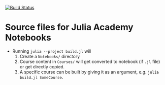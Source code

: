 [![Build Status](https://dev.azure.com/JuliaComputing/Julia%20Academy/_apis/build/status/JuliaComputing.JuliaAcademyMaterials)](https://dev.azure.com/JuliaComputing/Julia%20Academy/_build/latest?definitionId=1)

# Source files for Julia Academy Notebooks

- Running `julia --project build.jl` will
    1. Create a `Notebooks/` directory
    2. Course content in `Courses/` will get converted to notebook (if `.jl` file) or get directly copied.
    3. A specific course can be built by giving it as an argument, e.g. `julia build.jl SomeCourse`.
